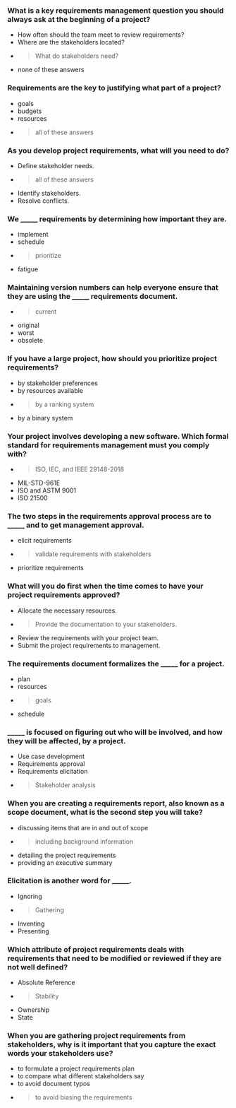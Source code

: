 

### What is a key requirements management question you should always ask at the beginning of a project?

- How often should the team meet to review requirements?
- Where are the stakeholders located?
- > What do stakeholders need?
- none of these answers



### Requirements are the key to justifying what part of a project?

- goals
- budgets
- resources
- > all of these answers



### As you develop project requirements, what will you need to do?

- Define stakeholder needs.
- > all of these answers
- Identify stakeholders.
- Resolve conflicts.





### We _____ requirements by determining how important they are.

- implement
- schedule
- > prioritize
- fatigue



### Maintaining version numbers can help everyone ensure that they are using the _____ requirements document.

- > current
- original
- worst
- obsolete



### If you have a large project, how should you prioritize project requirements?

- by stakeholder preferences
- by resources available
- > by a ranking system
- by a binary system



### Your project involves developing a new software. Which formal standard for requirements management must you comply with?

- > ISO, IEC, and IEEE 29148-2018
- MIL-STD-961E
- ISO and ASTM 9001
- ISO 21500


### The two steps in the requirements approval process are to _____ and to get management approval.

- elicit requirements
- > validate requirements with stakeholders
- prioritize requirements



### What will you do first when the time comes to have your project requirements approved?

- Allocate the necessary resources.
- > Provide the documentation to your stakeholders.
- Review the requirements with your project team.
- Submit the project requirements to management.



### The requirements document formalizes the _____ for a project.

- plan
- resources
- > goals
- schedule



### _____ is focused on figuring out who will be involved, and how they will be affected, by a project.

- Use case development
- Requirements approval
- Requirements elicitation
- > Stakeholder analysis


### When you are creating a requirements report, also known as a scope document, what is the second step you will take?

- discussing items that are in and out of scope
- > including background information
- detailing the project requirements
- providing an executive summary



### Elicitation is another word for _____.

- Ignoring
- > Gathering
- Inventing
- Presenting



### Which attribute of project requirements deals with requirements that need to be modified or reviewed if they are not well defined?

- Absolute Reference
- > Stability
- Ownership
- State

### When you are gathering project requirements from stakeholders, why is it important that you capture the exact words your stakeholders use?

- to formulate a project requirements plan
- to compare what different stakeholders say
- to avoid document typos
- > to avoid biasing the requirements


